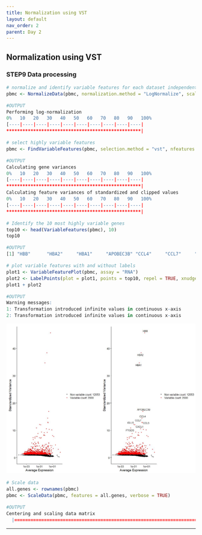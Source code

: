 ```yaml
---
title: Normalization using VST
layout: default
nav_order: 2
parent: Day 2
---
```

## Normalization using VST
### STEP9 Data processing
```r
# normalize and identify variable features for each dataset independently
pbmc <- NormalizeData(pbmc, normalization.method = "LogNormalize", scale.factor = 10000)
```
```r
#OUTPUT
Performing log-normalization
0%   10   20   30   40   50   60   70   80   90   100%
[----|----|----|----|----|----|----|----|----|----|
**************************************************|
```
```r
# select highly variable features
pbmc <- FindVariableFeatures(pbmc, selection.method = "vst", nfeatures = 2000)
```
```r
#OUTPUT
Calculating gene variances
0%   10   20   30   40   50   60   70   80   90   100%
[----|----|----|----|----|----|----|----|----|----|
**************************************************|
Calculating feature variances of standardized and clipped values
0%   10   20   30   40   50   60   70   80   90   100%
[----|----|----|----|----|----|----|----|----|----|
**************************************************|
```
```r
# Identify the 10 most highly variable genes
top10 <- head(VariableFeatures(pbmc), 10)
top10
```
```r
#OUTPUT
[1] "HBB"      "HBA2"     "HBA1"     "APOBEC3B" "CCL4"     "CCL7"     "CCL3"     "IGLL5"    "CXCL1"    "PTGDS"
```
```r
# plot variable features with and without labels
plot1 <- VariableFeaturePlot(pbmc, assay = "RNA")
plot2 <- LabelPoints(plot = plot1, points = top10, repel = TRUE, xnudge = 0, ynudge = 0)
plot1 + plot2
```
```r
#OUTPUT
Warning messages:
1: Transformation introduced infinite values in continuous x-axis 
2: Transformation introduced infinite values in continuous x-axis
```
![](../../assets/images/dispersion.JPG)
```r
# Scale data
all.genes <- rownames(pbmc)
pbmc <- ScaleData(pbmc, features = all.genes, verbose = TRUE)
```
```r
#OUTPUT
Centering and scaling data matrix
  |===========================================================================================================| 100%
```

----

[Just the Docs]: https://just-the-docs.github.io/just-the-docs/
[GitHub Pages]: https://docs.github.com/en/pages
[README]: https://github.com/just-the-docs/just-the-docs-template/blob/main/README.md
[Jekyll]: https://jekyllrb.com
[GitHub Pages / Actions workflow]: https://github.blog/changelog/2022-07-27-github-pages-custom-github-actions-workflows-beta/
[use this template]: https://github.com/just-the-docs/just-the-docs-template/generate
